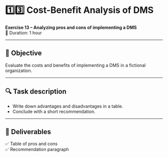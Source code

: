 # 1️⃣3️⃣ Cost-Benefit Analysis of DMS

**Exercise 13 – Analyzing pros and cons of implementing a DMS**  
📅 Duration: 1 hour

---

## 🎯 Objective

Evaluate the costs and benefits of implementing a DMS in a fictional organization.

---

## 🔍 Task description

- Write down advantages and disadvantages in a table.
- Conclude with a short recommendation.

---

## 📄 Deliverables

✅ Table of pros and cons  
✅ Recommendation paragraph